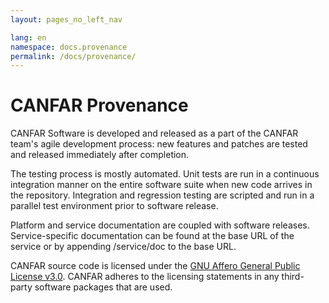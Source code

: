 ```yaml
---
layout: pages_no_left_nav

lang: en
namespace: docs.provenance
permalink: /docs/provenance/
---
```


# CANFAR Provenance

CANFAR Software is developed and released as a part of the CANFAR team's agile development process:  new
features and patches are tested and released immediately after completion.

The testing process is mostly automated.  Unit tests are run in a continuous integration manner on the
entire software suite when new code arrives in the repository.  Integration and regression testing are
scripted and run in a parallel test environment prior to software release.

Platform and service documentation are coupled with software releases.  Service-specific documentation
can be found at the base URL of the service or by appending /service/doc to the base URL.

CANFAR source code is licensed under the [GNU Affero General Public License v3.0](https://www.gnu.org/licenses/agpl-3.0.en.html).
CANFAR adheres to the licensing statements in any third-party software packages that are used.
